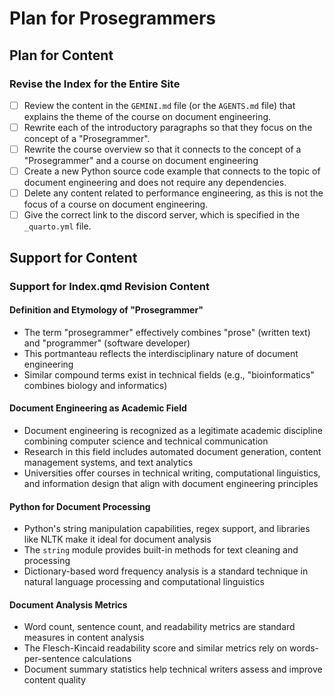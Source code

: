 # Plan for Prosegrammers

## Plan for Content

### Revise the Index for the Entire Site

- [ ] Review the content in the `GEMINI.md` file (or the `AGENTS.md` file) that
explains the theme of the course on document engineering.
- [ ] Rewrite each of the introductory paragraphs so that they focus on the
concept of a "Prosegrammer". 
- [ ] Rewrite the course overview so that it connects to the concept
of a "Prosegrammer" and a course on document engineering
- [ ] Create a new Python source code example that connects to the
topic of document engineering and does not require any dependencies.
- [ ] Delete any content related to performance engineering, as this is not
the focus of a course on document engineering.
- [ ] Give the correct link to the discord server, which is specified in
the `_quarto.yml` file.

## Support for Content

### Support for Index.qmd Revision Content

#### Definition and Etymology of "Prosegrammer"

- The term "prosegrammer" effectively combines "prose" (written text) and
"programmer" (software developer)
- This portmanteau reflects the interdisciplinary nature of document engineering
- Similar compound terms exist in technical fields (e.g., "bioinformatics"
combines biology and informatics)

#### Document Engineering as Academic Field

- Document engineering is recognized as a legitimate academic discipline
combining computer science and technical communication
- Research in this field includes automated document generation, content
management systems, and text analytics
- Universities offer courses in technical writing, computational linguistics,
and information design that align with document engineering principles

#### Python for Document Processing

- Python's string manipulation capabilities, regex support, and libraries like
NLTK make it ideal for document analysis
- The `string` module provides built-in methods for text cleaning and processing
- Dictionary-based word frequency analysis is a standard technique in natural
language processing and computational linguistics

#### Document Analysis Metrics

- Word count, sentence count, and readability metrics are standard measures in
content analysis
- The Flesch-Kincaid readability score and similar metrics rely on
words-per-sentence calculations
- Document summary statistics help technical writers assess and improve content
quality
